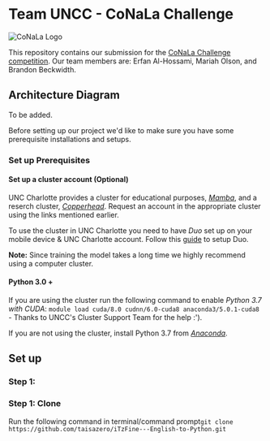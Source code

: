 # Team UNCC - CoNaLa Challenge
![CoNaLa Logo](https://conala-corpus.github.io/conala-logo.png "CoNaLa Logo")

This repository contains our submission for the [CoNaLa Challenge competition](https://competitions.codalab.org/competitions/19175). Our team members are: Erfan Al-Hossami, Mariah Olson, and Brandon Beckwidth.

## Architecture Diagram

To be added.



Before setting up our project we'd like to make sure you have some prerequisite installations and setups.

### Set up Prerequisites

#### Set up a cluster account (Optional)


UNC Charlotte provides a cluster for educational purposes, [*Mamba*](https://urc.uncc.edu/educational-clusters/mamba-user-notes), and a reserch cluster, [*Copperhead*](https://urc.uncc.edu/faqs/copperhead-user-notes). Request an account in the appropriate cluster using the links mentioned earlier.

To use the cluster in UNC Charlotte you need to have *Duo* set up on your mobile device & UNC Charlotte account. Follow this [guide](https://spaces.uncc.edu/pages/viewpage.action?pageId=35651686) to setup Duo.

**Note:** Since training the model takes a long time we highly recommend using a computer cluster.


####  Python 3.0 +

If you are using the cluster run the following command to enable *Python 3.7 with CUDA*: `module load cuda/8.0 cudnn/6.0-cuda8 anaconda3/5.0.1-cuda8` - Thanks to UNCC's Cluster Support Team for the help :').

If you are not using the cluster, install Python 3.7 from [*Anaconda*](https://www.anaconda.com/download/).


## Set up

### Step 1: 
### Step 1: Clone
Run the following command in terminal/command prompt``git clone https://github.com/taisazero/iTzFine---English-to-Python.git``



